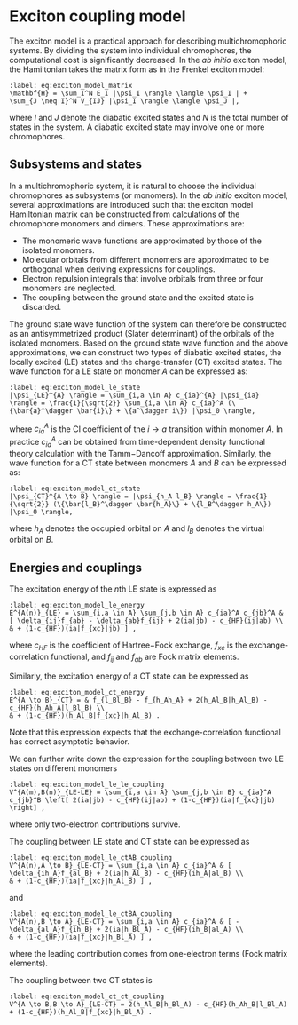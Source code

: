 Exciton coupling model
======================
The exciton model is a practical approach for describing multichromophoric systems.
By dividing the system into individual chromophores, the computational cost is significantly decreased. In the $ab$ $initio$ exciton model, the Hamiltonian takes the matrix form as in the Frenkel exciton model:

```{math}
:label: eq:exciton_model_matrix
\mathbf{H} = \sum_I^N E_I |\psi_I \rangle \langle \psi_I | +
\sum_{J \neq I}^N V_{IJ} |\psi_I \rangle \langle \psi_J |,
```

where $I$ and $J$ denote the diabatic excited states and $N$ is the total number of states in the system. A diabatic excited state may involve one or more chromophores.

## Subsystems and states

In a multichromophoric system, it is natural to choose the individual chromophores as subsystems (or monomers). In the $ab$ $initio$ exciton model, several approximations are introduced such that the exciton model Hamiltonian matrix can be constructed from calculations of the chromophore monomers and dimers. These approximations are:

* The monomeric wave functions are approximated by those of the isolated monomers.
* Molecular orbitals from different monomers are approximated to be orthogonal when deriving expressions for couplings.
* Electron repulsion integrals that involve orbitals from three or four monomers are neglected.
* The coupling between the ground state and the excited state is discarded.

The ground state wave function of the system can therefore be constructed as an antisymmetrized product (Slater determinant) of the orbitals of the isolated monomers. Based on the ground state wave function and the above approximations, we can construct two types of diabatic excited states, the locally excited (LE) states and the charge-transfer (CT) excited states. The wave function for a LE state on monomer $A$ can be expressed as:

```{math}
:label: eq:exciton_model_le_state
|\psi_{LE}^{A} \rangle = \sum_{i,a \in A} c_{ia}^{A} |\psi_{ia} \rangle = \frac{1}{\sqrt{2}} \sum_{i,a \in A} c_{ia}^A (\{\bar{a}^\dagger \bar{i}\} + \{a^\dagger i\}) |\psi_0 \rangle,
```

where $c_{ia}^A$ is the CI coefficient of the $i \to a$ transition within monomer $A$. In practice $c_{ia}^A$ can be obtained from time-dependent density functional theory calculation with the Tamm$-$Dancoff approximation. Similarly, the wave function for a CT state between monomers $A$ and $B$ can be expressed as:

```{math}
:label: eq:exciton_model_ct_state
|\psi_{CT}^{A \to B} \rangle = |\psi_{h_A l_B} \rangle = \frac{1}{\sqrt{2}} (\{\bar{l_B}^\dagger \bar{h_A}\} + \{l_B^\dagger h_A\}) |\psi_0 \rangle,
```

where $h_A$ denotes the occupied orbital on $A$ and $l_B$ denotes the virtual orbital on $B$.

## Energies and couplings

The excitation energy of the $n$th LE state is expressed as

```{math}
:label: eq:exciton_model_le_energy
E^{A(n)}_{LE} = \sum_{i,a \in A} \sum_{j,b \in A} c_{ia}^A c_{jb}^A & [ \delta_{ij}f_{ab} - \delta_{ab}f_{ij} + 2(ia|jb) - c_{HF}(ij|ab) \\
& + (1-c_{HF})(ia|f_{xc}|jb) ] ,
```

where $c_{HF}$ is the coefficient of Hartree$-$Fock exchange, $f_{xc}$ is the exchange-correlation functional, and $f_{ij}$ and $f_{ab}$ are Fock matrix elements.

Similarly, the excitation energy of a CT state can be expressed as

```{math}
:label: eq:exciton_model_ct_energy
E^{A \to B}_{CT} = & f_{l_Bl_B} - f_{h_Ah_A} + 2(h_Al_B|h_Al_B) - c_{HF}(h_Ah_A|l_Bl_B) \\
& + (1-c_{HF})(h_Al_B|f_{xc}|h_Al_B) .
```

Note that this expression expects that the exchange-correlation functional has correct asymptotic behavior.

We can further write down the expression for the coupling between two LE states on different monomers

```{math}
:label: eq:exciton_model_le_le_coupling
V^{A(m),B(n)}_{LE-LE} = \sum_{i,a \in A} \sum_{j,b \in B} c_{ia}^A c_{jb}^B \left[ 2(ia|jb) - c_{HF}(ij|ab) + (1-c_{HF})(ia|f_{xc}|jb) \right] ,
```

where only two-electron contributions survive.

The coupling between LE state and CT state can be expressed as

```{math}
:label: eq:exciton_model_le_ctAB_coupling
V^{A(n),A \to B}_{LE-CT} = \sum_{i,a \in A} c_{ia}^A & [ \delta_{ih_A}f_{al_B} + 2(ia|h_Al_B) - c_{HF}(ih_A|al_B) \\
& + (1-c_{HF})(ia|f_{xc}|h_Al_B) ] ,
```

and

```{math}
:label: eq:exciton_model_le_ctBA_coupling
V^{A(n),B \to A}_{LE-CT} = \sum_{i,a \in A} c_{ia}^A & [ -\delta_{al_A}f_{ih_B} + 2(ia|h_Bl_A) - c_{HF}(ih_B|al_A) \\
& + (1-c_{HF})(ia|f_{xc}|h_Bl_A) ] ,
```

where the leading contribution comes from one-electron terms (Fock matrix elements).

The coupling between two CT states is

```{math}
:label: eq:exciton_model_ct_ct_coupling
V^{A \to B,B \to A}_{LE-CT} = 2(h_Al_B|h_Bl_A) - c_{HF}(h_Ah_B|l_Bl_A) + (1-c_{HF})(h_Al_B|f_{xc}|h_Bl_A) .
```
